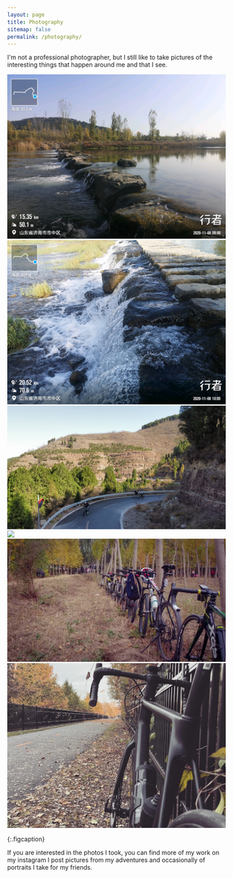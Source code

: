 ```yaml
---
layout: page
title: Photography
sitemap: false
permalink: /photography/
---
```


I'm not a professional photographer, but I still like to take pictures of the interesting things that happen around me and that I see.


<div id="gallery">
  
   <img src="../assets/img/IMG_0461.JPG">
   <img src="../assets/img/IMG_0462.JPG">
   <img src="../assets/img/IMG_0467.JPG">
   <img src="../assets/img/IMG_0468.JPG">
   <img src="../assets/img/IMG_0469.JPG">
   <img src="../assets/img/about2.JPG">
  
</div>


{:.figcaption}

If you are interested in the photos I took, you can find more of my work on my instagram
I post pictures from my adventures and occasionally of portraits I take for my friends.
